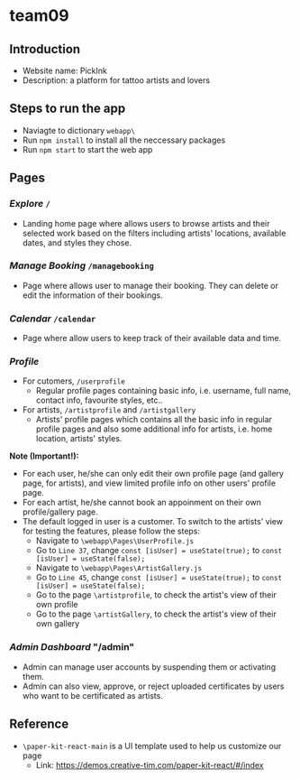# team09

## Introduction
  - Website name: PickInk 
  - Description: a platform for tattoo artists and lovers

## Steps to run the app
  - Naviagte to dictionary `webapp\`
  - Run `npm install` to install all the neccessary packages
  - Run `npm start` to start the web app

## Pages

### *Explore* `/`
- Landing home page where allows users to browse artists and their selected work based on the filters including artists' locations, available dates, and styles they chose. 

### *Manage Booking* `/managebooking`
- Page where allows user to manage their booking. They can delete or edit the information of their bookings.

### *Calendar* `/calendar`
- Page where allow users to keep track of their available data and time.

### *Profile*  
  - For cutomers, `/userprofile`
    - Regular profile pages containing basic info, i.e. username, full name, contact info, favourite styles, etc.. 
  - For artists, `/artistprofile` and `/artistgallery`
    - Artists' profile pages which contains all the basic info in regular profile pages and also some additional info for artists, i.e. home location, artists' styles.
  
  **Note (Important!):** 
  - For each user, he/she can only edit their own profile page (and gallery page, for artists), and view limited profile info on other users' profile page. 
  - For each artist, he/she cannot book an appoinment on their own profile/gallery page. 
  - The default logged in user is a customer. To switch to the artists' view for testing the features, please follow the steps:
    - Navigate to `\webapp\Pages\UserProfile.js`
    - Go to `Line 37`, change `const [isUser] = useState(true);` to `const [isUser] = useState(false);`
    - Navigate to `\webapp\Pages\ArtistGallery.js`
    - Go to `Line 45`, change `const [isUser] = useState(true);` to `const [isUser] = useState(false);`
    - Go to the page `\artistprofile`, to check the artist's view of their own profile
    - Go to the page `\artistGallery`, to check the artist's view of their own gallery

### *Admin Dashboard* "/admin"
- Admin can manage user accounts by suspending them or activating them.
- Admin can also view, approve, or reject uploaded certificates by users who want to be certificated as artists.

## Reference
- `\paper-kit-react-main` is a UI template used to help us customize our page
  - Link: https://demos.creative-tim.com/paper-kit-react/#/index
